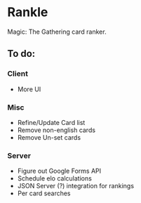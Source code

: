 # Rankle
Magic: The Gathering card ranker.

## To do:

### Client
- More UI

### Misc
- Refine/Update Card list
- Remove non-english cards
- Remove Un-set cards

### Server
- Figure out Google Forms API
- Schedule elo calculations
- JSON Server (?) integration for rankings
- Per card searches
